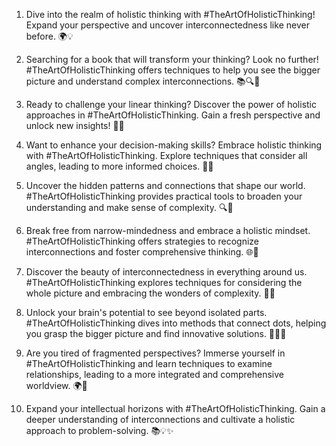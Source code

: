 1. Dive into the realm of holistic thinking with #TheArtOfHolisticThinking! Expand your perspective and uncover interconnectedness like never before. 🌍💡

2. Searching for a book that will transform your thinking? Look no further! #TheArtOfHolisticThinking offers techniques to help you see the bigger picture and understand complex interconnections. 📚🔍💭

3. Ready to challenge your linear thinking? Discover the power of holistic approaches in #TheArtOfHolisticThinking. Gain a fresh perspective and unlock new insights! 💫✨

4. Want to enhance your decision-making skills? Embrace holistic thinking with #TheArtOfHolisticThinking. Explore techniques that consider all angles, leading to more informed choices. 🤔💡

5. Uncover the hidden patterns and connections that shape our world. #TheArtOfHolisticThinking provides practical tools to broaden your understanding and make sense of complexity. 🔍🧩

6. Break free from narrow-mindedness and embrace a holistic mindset. #TheArtOfHolisticThinking offers strategies to recognize interconnections and foster comprehensive thinking. 🌐💭

7. Discover the beauty of interconnectedness in everything around us. #TheArtOfHolisticThinking explores techniques for considering the whole picture and embracing the wonders of complexity. 🌌🌱

8. Unlock your brain's potential to see beyond isolated parts. #TheArtOfHolisticThinking dives into methods that connect dots, helping you grasp the bigger picture and find innovative solutions. 🧠💡🔗

9. Are you tired of fragmented perspectives? Immerse yourself in #TheArtOfHolisticThinking and learn techniques to examine relationships, leading to a more integrated and comprehensive worldview. 🌍💭

10. Expand your intellectual horizons with #TheArtOfHolisticThinking. Gain a deeper understanding of interconnections and cultivate a holistic approach to problem-solving. 📚💡✨

